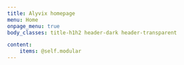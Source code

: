 ```yaml
---
title: Alyvix homepage
menu: Home
onpage_menu: true
body_classes: title-h1h2 header-dark header-transparent

content:
    items: @self.modular
---
```

